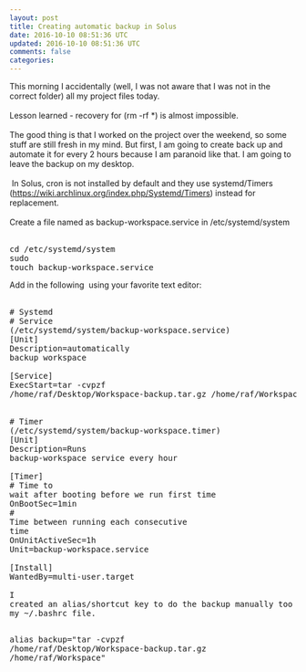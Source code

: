 ```yaml
---           
layout: post
title: Creating automatic backup in Solus
date: 2016-10-10 08:51:36 UTC
updated: 2016-10-10 08:51:36 UTC
comments: false
categories: 
---
```


This morning I accidentally (well, I was not aware that I was not in the correct folder) all my project files today. <br /><br />Lesson learned - recovery for (rm -rf *) is almost impossible. <br /><br />The good thing is that I worked on the project over the weekend, so some stuff are still fresh in my mind.  But first, I am going to create back up and automate it for every 2 hours because I am paranoid like that. I am going to leave the backup on my desktop.<br /><br />&nbsp;In Solus, cron is not installed by default and they use systemd/Timers (https://wiki.archlinux.org/index.php/Systemd/Timers) instead for replacement. <br /><br />Create a file named as backup-workspace.service in /etc/systemd/system<br /><br /><pre>cd&nbsp;/etc/systemd/system<br />sudo touch&nbsp;backup-workspace.service<br /></pre>Add in the following &nbsp;using your favorite text editor:  <br /><br /><pre># Systemd<br /># Service (/etc/systemd/system/backup-workspace.service)<br />[Unit]<br />Description=automatically backup workspace <br /><br />[Service]<br />ExecStart=tar -cvpzf /home/raf/Desktop/Workspace-backup.tar.gz /home/raf/Workspace <br /><br /># Timer (/etc/systemd/system/backup-workspace.timer)<br />[Unit]<br />Description=Runs backup-workspace service every hour<br /><br />[Timer]<br /># Time to wait after booting before we run first time<br />OnBootSec=1min<br /># Time between running each consecutive time<br />OnUnitActiveSec=1h<br />Unit=backup-workspace.service<br /><br />[Install]<br />WantedBy=multi-user.target<br /><br />I created an alias/shortcut key to do the backup manually too by editing my ~/.bashrc file.<br /><br /><pre>alias backup="tar -cvpzf /home/raf/Desktop/Workspace-backup.tar.gz /home/raf/Workspace"</pre><pre></pre></pre>